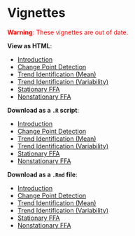 # Vignettes

<p style="color: red;"><b>Warning</b>: These vignettes are out of date.</p>

**View as HTML**:

- [Introduction](vignettes/introduction.html)
- [Change Point Detection](vignettes/change-points.html)
- [Trend Identification (Mean)](vignettes/trend-mean.html)
- [Trend Identification (Variability)](vignettes/trend-variability.html)
- [Stationary FFA](vignettes/stationary-ffa.html)
- [Nonstationary FFA](vignettes/non-stationary-ffa.html)

**Download as a `.R` script**:

- [Introduction](vignettes/introduction.R)
- [Change Point Detection](vignettes/change-points.R)
- [Trend Identification (Mean)](vignettes/trend-mean.R)
- [Trend Identification (Variability)](vignettes/trend-variability.R)
- [Stationary FFA](vignettes/stationary-ffa.R)
- [Nonstationary FFA](vignettes/non-stationary-ffa.R)

**Download as a `.Rmd` file**:

- [Introduction](vignettes/introduction.Rmd)
- [Change Point Detection](vignettes/change-points.Rmd)
- [Trend Identification (Mean)](vignettes/trend-mean.Rmd)
- [Trend Identification (Variability)](vignettes/trend-variability.Rmd)
- [Stationary FFA](vignettes/stationary-ffa.Rmd)
- [Nonstationary FFA](vignettes/non-stationary-ffa.Rmd)


